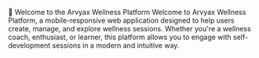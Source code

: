 🌟 Welcome to the Arvyax Wellness Platform
Welcome to Arvyax Wellness Platform, a mobile-responsive web application designed to help users create, manage, and explore wellness sessions. Whether you're a wellness coach, enthusiast, or learner, this platform allows you to engage with self-development sessions in a modern and intuitive way.

